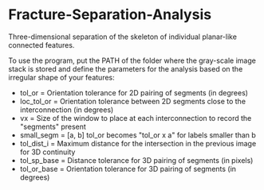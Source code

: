 # Fracture-Separation-Analysis
Three-dimensional separation of the skeleton of individual planar-like connected features.

To use the program, put the PATH of the folder where the gray-scale image stack is stored and define the parameters for the analysis based on the irregular shape of your features:
- tol_or = Orientation tolerance for 2D pairing of segments (in degrees)
- loc_tol_or = Orientation tolerance between 2D segments close to the interconnection (in degrees)
- vx = Size of the window to place at each interconnection to record the "segments" present
- small_segm = [a, b] tol_or becomes "tol_or x a" for labels smaller than b
- tol_dist_i = Maximum distance for the intersection in the previous image for 3D continuity
- tol_sp_base = Distance tolerance for 3D pairing of segments (in pixels)
- tol_or_base = Orientation tolerance for 3D pairing of segments (in degrees)

